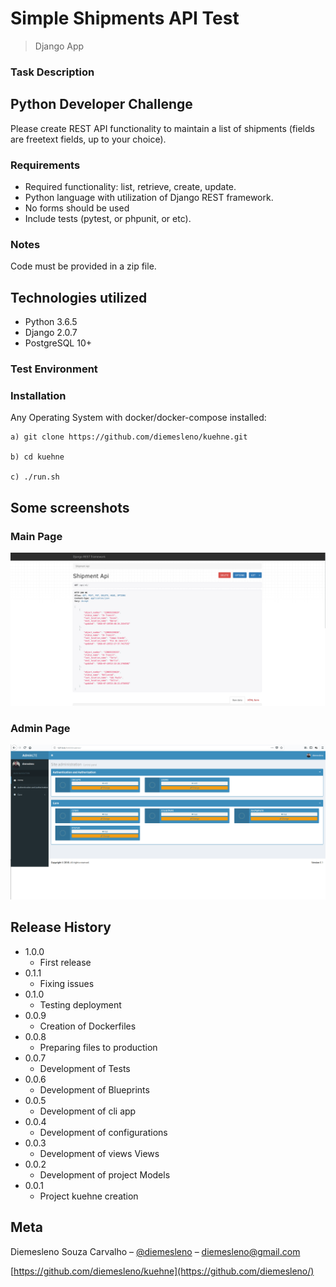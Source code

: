 # Simple Shipments API Test 
> Django App 

### Task Description

## Python Developer Challenge
Please create REST API functionality to maintain a list of shipments 
(fields are freetext fields, up to your choice).

### Requirements

* Required functionality: list, retrieve, create, update.
* Python language with utilization of Django REST framework.
* No forms should be used
* Include tests (pytest, or phpunit, or etc).


### Notes

Code must be provided in a zip file.


## Technologies utilized
* Python 3.6.5
* Django 2.0.7
* PostgreSQL 10+

### Test Environment

### Installation

Any Operating System with docker/docker-compose installed:

```
a) git clone https://github.com/diemesleno/kuehne.git

b) cd kuehne

c) ./run.sh
```

## Some screenshots

### Main Page
![](api_main.png)

### Admin Page
![](admin.png)


## Release History
* 1.0.0
    * First release
* 0.1.1
    * Fixing issues
* 0.1.0
    * Testing deployment
* 0.0.9
    * Creation of Dockerfiles
* 0.0.8
    * Preparing files to production
* 0.0.7
    * Development of Tests
* 0.0.6
    * Development of  Blueprints
* 0.0.5
    * Development of  cli app
* 0.0.4 
    * Development of configurations
* 0.0.3
    * Development of views Views
* 0.0.2
    * Development of project Models
* 0.0.1
    * Project kuehne creation

## Meta

Diemesleno Souza Carvalho – [@diemesleno](https://twitter.com/diemesleno) – diemesleno@gmail.com


[https://github.com/diemesleno/kuehne](https://github.com/diemesleno/)